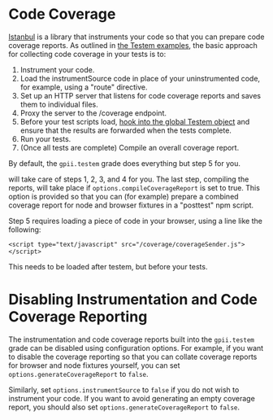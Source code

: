 # Code Coverage

[Istanbul](https://github.com/gotwarlost/istanbul) is a library that instruments your
code so that you can prepare code coverage reports.  As outlined in
[the Testem examples](https://github.com/testem/testem/tree/master/examples/coverage_istanbul), the basic approach for
collecting code coverage in your tests is to:

1. Instrument your code.
2. Load the instrumentSource code in place of your uninstrumented code, for example, using a "route" directive.
3. Set up an HTTP server that listens for code coverage reports and saves them to individual files.
4. Proxy the server to the /coverage endpoint.
5. Before your test scripts load, [hook into the global Testem object](https://github.com/testem/testem/blob/master/examples/coverage_istanbul/tests.html#L11
) and ensure that the results are forwarded when the tests complete.
6. Run your tests.
7. (Once all tests are complete) Compile an overall coverage report.

By default, the `gpii.testem` grade does everything but step 5 for you.

will take care of steps 1, 2, 3, and 4 for you.  The last step, compiling the
reports, will take place if `options.compileCoverageReport` is set to true.  This option is provided so that you can
(for example) prepare a combined coverage report for node and browser fixtures in a "posttest" npm script.

Step 5 requires loading a piece of code in your browser, using a line like the following:

```
<script type="text/javascript" src="/coverage/coverageSender.js"></script>
```

This needs to be loaded after testem, but before your tests.

# Disabling Instrumentation and Code Coverage Reporting

The instrumentation and code coverage reports built into the `gpii.testem` grade can be disabled using
configuration options.  For example, if you want to disable the coverage reporting so that you can collate
coverage reports for browser and node fixtures yourself, you can set `options.generateCoverageReport` to `false`.

Similarly, set `options.instrumentSource` to `false` if you do not wish to instrument your code.  If you want to avoid
generating an empty coverage report, you should also set `options.generateCoverageReport` to `false`.